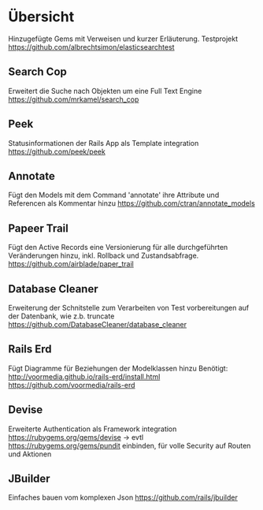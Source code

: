 # Übersicht

Hinzugefügte Gems mit Verweisen und kurzer Erläuterung.
Testprojekt https://github.com/albrechtsimon/elasticsearchtest

## Search Cop
Erweitert die Suche nach Objekten um eine Full Text Engine
https://github.com/mrkamel/search_cop

## Peek
Statusinformationen der Rails App als Template integration
https://github.com/peek/peek

## Annotate
Fügt den Models mit dem Command 'annotate' ihre Attribute und Referencen als Kommentar hinzu
https://github.com/ctran/annotate_models

## Papeer Trail
Fügt den Active Records eine Versionierung für alle durchgeführten Veränderungen hinzu, inkl. Rollback und Zustandsabfrage.
https://github.com/airblade/paper_trail

## Database Cleaner
Erweiterung der Schnitstelle zum Verarbeiten von Test vorbereitungen auf der Datenbank, wie z.b. truncate
https://github.com/DatabaseCleaner/database_cleaner

## Rails Erd
Fügt Diagramme für Beziehungen der Modelklassen hinzu
Benötigt: http://voormedia.github.io/rails-erd/install.html
https://github.com/voormedia/rails-erd

## Devise
Erweiterte Authentication als Framework integration
https://rubygems.org/gems/devise
-> evtl https://rubygems.org/gems/pundit einbinden, für volle Security auf Routen und Aktionen

## JBuilder
Einfaches bauen vom komplexen Json
https://github.com/rails/jbuilder
